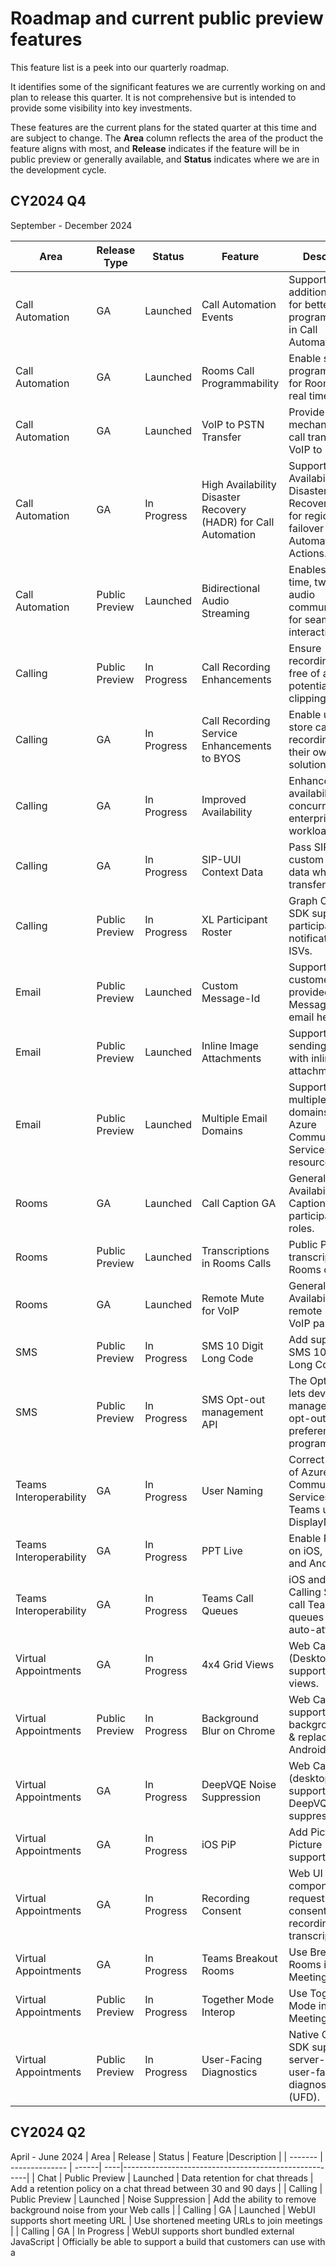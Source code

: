 # Roadmap and current public preview features

This feature list is a peek into our quarterly roadmap. <!--, and clones [our GitHub project](https://github.com/Azure/Communication/projects/1) --> 

It identifies some of the significant features we are currently working on and plan to release this quarter. <!--a rough timeframe for when you can expect to see them.--> It is not comprehensive but is intended to provide some visibility into key investments.

These features are the current plans for the stated quarter at this time and are subject to change. The **Area** column reflects the area of the product the feature aligns with most, and **Release**  indicates if the feature will be in public preview or generally available, and **Status** indicates where we are in the development cycle. <!-- Links are provided to Azure DevOps (ADO) tracking that is used internally by Microsoft.-->


## CY2024 Q4
September - December 2024

| Area                | Release Type    | Status       | Feature                          | Description                                                                 |
|---------------------|-----------------|--------------|----------------------------------|-----------------------------------------------------------------------------|
| Call Automation     | GA              | Launched     | Call Automation Events           | Support additional events for better programmability in Call Automation.    |
| Call Automation     | GA              | Launched     | Rooms Call Programmability       | Enable server programmability for Rooms calls in real time.                 |
| Call Automation     | GA              | Launched     | VoIP to PSTN Transfer            | Provide mechanism for call transfer from VoIP to PSTN.                      |
| Call Automation     | GA              | In Progress  | High Availability Disaster Recovery (HADR) for Call Automation         | Support High Availability Disaster Recovery (HADR) for regional failover in Call Automation AI Actions. |
| Call Automation     | Public Preview  | Launched     | Bidirectional Audio Streaming    | Enables real-time, two-way audio communication for seamless user interactions. |
| Calling             | Public Preview  | In Progress  | Call Recording Enhancements      | Ensure recordings are free of any potential clippings.                      |
| Calling             | GA              | In Progress  | Call Recording Service Enhancements to BYOS | Enable users to store call recordings in their own storage solutions.       |
| Calling             | GA              | In Progress  | Improved Availability            | Enhance availability and concurrency for enterprise-grade workloads.        |
| Calling             | GA              | In Progress  | SIP-UUI Context Data             | Pass SIP-UUI custom context data when transferring calls.                   |
| Calling             | Public Preview  | In Progress  | XL Participant Roster            | Graph Calling SDK supports XL participant roster notification for ISVs.     |
| Email               | Public Preview  | Launched     | Custom Message-Id                | Support for customer-provided Message-Id in email headers.                  |
| Email               | Public Preview  | Launched     | Inline Image Attachments         | Support for sending emails with inline image attachments.                   |
| Email               | Public Preview  | Launched     | Multiple Email Domains           | Support for multiple email domains per Azure Communication Services resource.                        |
| Rooms               | GA              | Launched     | Call Caption GA                  | General Availability of Call Caption for all call participants and roles.   |
| Rooms               | Public Preview  | Launched     | Transcriptions in Rooms Calls    | Public Preview of transcriptions in Rooms calls.                            |
| Rooms               | GA              | Launched     | Remote Mute for VoIP             | General Availability of remote mute for VoIP participants.                  |
| SMS                 | Public Preview  | In Progress  | SMS 10 Digit Long Code           | Add support for SMS 10 Digit Long Code.                                     |
| SMS                 | Public Preview  | In Progress  | SMS Opt-out management API       | The Opt-Out API lets developers manage SMS opt-out preferences programmatically. |
| Teams Interoperability| GA            | In Progress  | User Naming                      | Correct naming of Azure Communication Services user in Teams using DisplayName. |
| Teams Interoperability| GA            | In Progress  | PPT Live                         | Enable PPT Live on iOS, Windows, and Android.                               |
| Teams Interoperability| GA            | In Progress  | Teams Call Queues                | iOS and Android Calling SDKs can call Teams call queues and auto-attendants. |
| Virtual Appointments| GA              | In Progress  | 4x4 Grid Views                   | Web Calling (Desktop) supports 4x4 grid views.                              |
| Virtual Appointments| Public Preview  | In Progress  | Background Blur on Chrome        | Web Calling supports background blur & replacement on Android Chrome.       |
| Virtual Appointments| GA              | In Progress  | DeepVQE Noise Suppression        | Web Calling (desktop) supports DeepVQE noise suppression.                   |
| Virtual Appointments| GA              | In Progress  | iOS PiP                          | Add Picture-in-Picture (PiP) support on iOS.                                |
| Virtual Appointments| GA              | In Progress  | Recording Consent                | Web UI SDK components for requesting user consent of recording & transcription. |
| Virtual Appointments| GA              | In Progress  | Teams Breakout Rooms             | Use Breakout Rooms in Teams Meetings.                                       |
| Virtual Appointments| Public Preview  | In Progress  | Together Mode Interop            | Use Together Mode in Teams Meetings.                                        |
| Virtual Appointments| Public Preview  | In Progress  | User-Facing Diagnostics          | Native Calling SDK supports server-side user-facing diagnostics (UFD).      |

## CY2024 Q2
April - June 2024
| Area    | Release        | Status  |  Feature |Description                                                |
| ------- | -------------- | ------| ----|------------------------------------------------------|
| Chat | Public Preview | Launched | Data retention for chat threads | Add a retention policy on a chat thread between 30 and 90 days |
| Calling | Public Preview | Launched | Noise Suppression | Add the ability to remove background noise from your Web calls |
| Calling | GA | Launched | WebUI supports short meeting URL | Use shortened meeting URLs to join meetings |
| Calling | GA | In Progress | WebUI supports short bundled external JavaScript | Officially be able to support a build that customers can use with a <script> tag |
| Calling | GA | Launched | Web UI Client-side Click to Call | Refined components in client side Click to call developer experience |
| Calling | GA | In Progress | Web UI In call notifications | This feature provides a better way to manage and render multiple notifications |
| Calling | GA | Planned | Web UI Soft mute | Enables for users to soft mute other users while in a call. |
| Calling | GA | Planned | Web UI Breakout Rooms | Enables Azure Communicatin Services side users to use breakout rooms while in Teams Interop based calls. |
| Calling | GA | Planned | Web UI Conference Coordinates | Enables conference coordinates to be surfaced (to join meetings) for Azure Communication Services users. |
| Calling | GA | Planned | Web UI Inbound Calling | Enables developers to listen for incoming calls |
| Calling | GA | Launched | Call Diagnostics | Enables developers to quickly understand and diagnose end user facing calling issues. |
| Calling | GA | Launched | Call Diagnostics with Microsoft Copilot | Developers can use Microsoft Copilot from within Call Diagnostics to understand end user issues and resolve quickly |


## CY2024 Q1
January - March 2024
| Area    | Release        | Status  |  Feature |Description                                                |
| ------- | -------------- | ------| ----|------------------------------------------------------|
| Teams Interoperability | GA | Launched | Calling Team queue/ auto attendant | Supports Teams click to call and contact center |
| Chat | GA | Launched | Access Token - Chat | Additional token scopes for secure conversations with permissions to prevent thread deletion and additional users from joining the conversation. |
| Chat | Public Preview | Launched | Data Retention | Data retention on chat threads to enable developers to set a 90 day retention period on chat threads. |
| Rooms | Public Preview | Launched | PSTN Dial Out from Rooms | Feature will allow users to dial out to a PSTN number from a Rooms call, if the capability is enabled for the Room through configuration. |
| Rooms | Public Preview | Launched | Soft mute Calling and Rooms SDK | Soft mute capability allows a user with Presenter or Organizer to mute any other user in the call. Muted user can unmute themselves if needed. |
| Calling | GA | Launched | Access Tokens - Calling | Additional token scopes for secure conversations with permissions to prevent thread deletion and additional users from joining the conversation. |
| Calling | GA | Planned | Video Constraints | Send video constraints using native SDK |
| Calling | GA | Planned | Call Info | ACS WebJS API that returns the current state of a call |
| Email | GA |Launched | Email SMTP | SMTP Support for email communication |
| Advanced Messaging | GA | Launched | WhatsApp | Ability for companies to communicate with end users via WhatsApp |
| Virtual Appointments | GA | Planned | Phone Conf Dial-In | Users can learn conference dial-in details for Microsft Teams meetings. |
| Virtual Appointments | GA | Planned | Local Recording Notification | Notify Microsoft Teams meeting participants, when someone starts local recording. |
| Virtual Appointments | GA | Launched | Image Download | Download images psoted in Microsoft Teams meetings. |
| Virtual Appointments | GA | Planned | File Download | Download files posted in Microsoft Teams meetings. |
| Virtual Appointments | GA | Planned | Spotlight | Spotlight users in Microsoft Teams meetings via UI Library |





